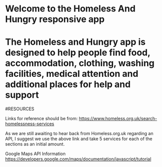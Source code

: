 # Welcome to the Homeless And Hungry responsive app
# The Homeless and Hungry app is designed to help people find food, accommodation, clothing, washing facilities, medical attention and additional places for help and support

#RESOURCES

Links for reference should be from:
https://www.homeless.org.uk/search-homelessness-services

As we are still awaiting to hear back from Homeless.org.uk regarding an API, I suggest we use the above link and take 5 services for each of the sections as an initial amount.

Google Maps API Information
https://developers.google.com/maps/documentation/javascript/tutorial


